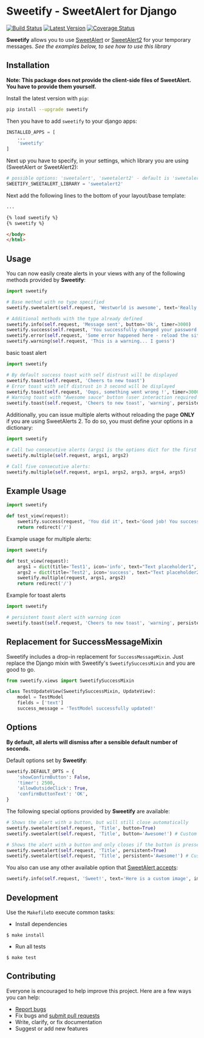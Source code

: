 # Sweetify - SweetAlert for Django

[![Build Status](https://img.shields.io/travis/Atrox/sweetify-django.svg?style=flat-square)](https://travis-ci.org/Atrox/sweetify-django)
[![Latest Version](https://img.shields.io/pypi/v/sweetify.svg?style=flat-square)](https://pypi.python.org/pypi/sweetify)
[![Coverage Status](https://img.shields.io/coveralls/Atrox/sweetify-django.svg?style=flat-square)](https://coveralls.io/r/Atrox/sweetify-django)

**Sweetify** allows you to use [SweetAlert](http://t4t5.github.io/sweetalert/) or [SweetAlert2](https://github.com/limonte/sweetalert2) for your temporary messages.
_See the examples below, to see how to use this library_

## Installation
**Note: This package does not provide the client-side files of SweetAlert. You have to provide them yourself.**

Install the latest version with `pip`:

```bash
pip install --upgrade sweetify
```

Then you have to add `sweetify` to your django apps:
```python
INSTALLED_APPS = [
    ...
    'sweetify'
]
```

Next up you have to specify, in your settings, which library you are using (SweetAlert or SweetAlert2):
```python
# possible options: 'sweetalert', 'sweetalert2' - default is 'sweetalert2'
SWEETIFY_SWEETALERT_LIBRARY = 'sweetalert2'
```

Next add the following lines to the bottom of your layout/base template:
```html
...

{% load sweetify %}
{% sweetify %}

</body>
</html>
```

## Usage
You can now easily create alerts in your views with any of the following methods provided by **Sweetify**:
```python
import sweetify

# Base method with no type specified
sweetify.sweetalert(self.request, 'Westworld is awesome', text='Really... if you have the chance - watch it!', persistent='I agree!')

# Additional methods with the type already defined
sweetify.info(self.request, 'Message sent', button='Ok', timer=3000)
sweetify.success(self.request, 'You successfully changed your password')
sweetify.error(self.request, 'Some error happened here - reload the site', persistent=':(')
sweetify.warning(self.request, 'This is a warning... I guess')
```

basic toast alert
```python
import sweetify

# By default success toast with self distrust will be displayed
sweetify.toast(self.request, 'Cheers to new toast')
# Error toast with self distrust in 3 second will be displayed
sweetify.toast(self.request, 'Oops, something went wrong !', timer=3000)
# Warning toast with "Awesome sauce" button (user interaction required to close)
sweetify.toast(self.request, 'Cheers to new toast', 'warning', persistent_toast="Awesome sauce")
```

Additionally, you can issue multiple alerts without reloading the page **ONLY** if you are using SweetAlerts 2. To do so, you must define your options in a dictionary:
```python
import sweetify

# Call two consecutive alerts (args1 is the options dict for the first alert and args2 the one for the second alert):
sweetify.multiple(self.request, args1, args2)

# Call five consecutive alerts:
sweetify.multiple(self.request, args1, args2, args3, args4, args5)
```
## Example Usage
```python
import sweetify

def test_view(request):
    sweetify.success(request, 'You did it', text='Good job! You successfully showed a SweetAlert message', persistent='Hell yeah')
    return redirect('/')
```
Example usage for multiple alerts:
```python
import sweetify

def test_view(request):
    args1 = dict(title='Test1', icon='info', text="Text placeholder1", button="Next")
    args2 = dict(title='Test2', icon='success', text="Text placeholder2", timer=5000, timerProgressBar='true', persistent="Close")
    sweetify.multiple(request, args1, args2)
    return redirect('/')
```

Example for toast alerts

```python
import sweetify

# persistent toast alert with warning icon
sweetify.toast(self.request, 'Cheers to new toast', 'warning', persistent_toast="Awesome sauce")
```

## Replacement for SuccessMessageMixin
Sweetify includes a drop-in replacement for `SuccessMessageMixin`.
Just replace the Django mixin with Sweetify's `SweetifySuccessMixin` and you are good to go.

```python
from sweetify.views import SweetifySuccessMixin

class TestUpdateView(SweetifySuccessMixin, UpdateView):
    model = TestModel
    fields = ['text']
    success_message = 'TestModel successfully updated!'
```

## Options
**By default, all alerts will dismiss after a sensible default number of seconds.**

Default options set by **Sweetify**:
```python
sweetify.DEFAULT_OPTS = {
    'showConfirmButton': False,
    'timer': 2500,
    'allowOutsideClick': True,
    'confirmButtonText': 'OK',
}
```

The following special options provided by **Sweetify** are available:
```python
# Shows the alert with a button, but will still close automatically
sweetify.sweetalert(self.request, 'Title', button=True)
sweetify.sweetalert(self.request, 'Title', button='Awesome!') # Custom text for the button

# Shows the alert with a button and only closes if the button is pressed
sweetify.sweetalert(self.request, 'Title', persistent=True)
sweetify.sweetalert(self.request, 'Title', persistent='Awesome!') # Custom text for the button
```

You also can use any other available option that [SweetAlert accepts](http://t4t5.github.io/sweetalert/):
```python
sweetify.info(self.request, 'Sweet!', text='Here is a custom image', imageUrl='images/thumbs-up.jpg', timer=5000)
```



## Development
Use the `Makefile`to execute common tasks:

- Install dependencies
```shell
$ make install
```

- Run all tests
```shell
$ make test
```

## Contributing
Everyone is encouraged to help improve this project. Here are a few ways you can help:

- [Report bugs](https://github.com/atrox/sweetify-django/issues)
- Fix bugs and [submit pull requests](https://github.com/atrox/sweetify-django/pulls)
- Write, clarify, or fix documentation
- Suggest or add new features
